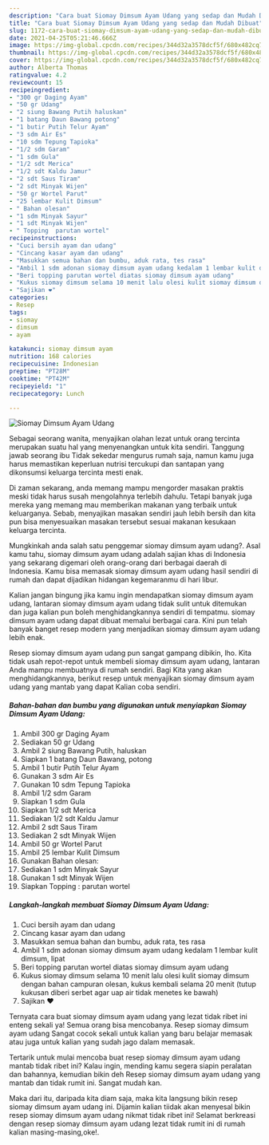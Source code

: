 ```yaml
---
description: "Cara buat Siomay Dimsum Ayam Udang yang sedap dan Mudah Dibuat"
title: "Cara buat Siomay Dimsum Ayam Udang yang sedap dan Mudah Dibuat"
slug: 1172-cara-buat-siomay-dimsum-ayam-udang-yang-sedap-dan-mudah-dibuat
date: 2021-04-25T05:21:46.666Z
image: https://img-global.cpcdn.com/recipes/344d32a3578dcf5f/680x482cq70/siomay-dimsum-ayam-udang-foto-resep-utama.jpg
thumbnail: https://img-global.cpcdn.com/recipes/344d32a3578dcf5f/680x482cq70/siomay-dimsum-ayam-udang-foto-resep-utama.jpg
cover: https://img-global.cpcdn.com/recipes/344d32a3578dcf5f/680x482cq70/siomay-dimsum-ayam-udang-foto-resep-utama.jpg
author: Alberta Thomas
ratingvalue: 4.2
reviewcount: 15
recipeingredient:
- "300 gr Daging Ayam"
- "50 gr Udang"
- "2 siung Bawang Putih haluskan"
- "1 batang Daun Bawang potong"
- "1 butir Putih Telur Ayam"
- "3 sdm Air Es"
- "10 sdm Tepung Tapioka"
- "1/2 sdm Garam"
- "1 sdm Gula"
- "1/2 sdt Merica"
- "1/2 sdt Kaldu Jamur"
- "2 sdt Saus Tiram"
- "2 sdt Minyak Wijen"
- "50 gr Wortel Parut"
- "25 lembar Kulit Dimsum"
- " Bahan olesan"
- "1 sdm Minyak Sayur"
- "1 sdt Minyak Wijen"
- " Topping  parutan wortel"
recipeinstructions:
- "Cuci bersih ayam dan udang"
- "Cincang kasar ayam dan udang"
- "Masukkan semua bahan dan bumbu, aduk rata, tes rasa"
- "Ambil 1 sdm adonan siomay dimsum ayam udang kedalam 1 lembar kulit dimsum, lipat"
- "Beri topping parutan wortel diatas siomay dimsum ayam udang"
- "Kukus siomay dimsum selama 10 menit lalu olesi kulit siomay dimsum dengan bahan campuran olesan, kukus kembali selama 20 menit (tutup kukusan diberi serbet agar uap air tidak menetes ke bawah)"
- "Sajikan ❤"
categories:
- Resep
tags:
- siomay
- dimsum
- ayam

katakunci: siomay dimsum ayam 
nutrition: 168 calories
recipecuisine: Indonesian
preptime: "PT28M"
cooktime: "PT42M"
recipeyield: "1"
recipecategory: Lunch

---
```



![Siomay Dimsum Ayam Udang](https://img-global.cpcdn.com/recipes/344d32a3578dcf5f/680x482cq70/siomay-dimsum-ayam-udang-foto-resep-utama.jpg)

Sebagai seorang wanita, menyajikan olahan lezat untuk orang tercinta merupakan suatu hal yang menyenangkan untuk kita sendiri. Tanggung jawab seorang ibu Tidak sekedar mengurus rumah saja, namun kamu juga harus memastikan keperluan nutrisi tercukupi dan santapan yang dikonsumsi keluarga tercinta mesti enak.

Di zaman  sekarang, anda memang mampu mengorder masakan praktis meski tidak harus susah mengolahnya terlebih dahulu. Tetapi banyak juga mereka yang memang mau memberikan makanan yang terbaik untuk keluarganya. Sebab, menyajikan masakan sendiri jauh lebih bersih dan kita pun bisa menyesuaikan masakan tersebut sesuai makanan kesukaan keluarga tercinta. 



Mungkinkah anda salah satu penggemar siomay dimsum ayam udang?. Asal kamu tahu, siomay dimsum ayam udang adalah sajian khas di Indonesia yang sekarang digemari oleh orang-orang dari berbagai daerah di Indonesia. Kamu bisa memasak siomay dimsum ayam udang hasil sendiri di rumah dan dapat dijadikan hidangan kegemaranmu di hari libur.

Kalian jangan bingung jika kamu ingin mendapatkan siomay dimsum ayam udang, lantaran siomay dimsum ayam udang tidak sulit untuk ditemukan dan juga kalian pun boleh menghidangkannya sendiri di tempatmu. siomay dimsum ayam udang dapat dibuat memalui berbagai cara. Kini pun telah banyak banget resep modern yang menjadikan siomay dimsum ayam udang lebih enak.

Resep siomay dimsum ayam udang pun sangat gampang dibikin, lho. Kita tidak usah repot-repot untuk membeli siomay dimsum ayam udang, lantaran Anda mampu membuatnya di rumah sendiri. Bagi Kita yang akan menghidangkannya, berikut resep untuk menyajikan siomay dimsum ayam udang yang mantab yang dapat Kalian coba sendiri.

<!--inarticleads1-->

##### Bahan-bahan dan bumbu yang digunakan untuk menyiapkan Siomay Dimsum Ayam Udang:

1. Ambil 300 gr Daging Ayam
1. Sediakan 50 gr Udang
1. Ambil 2 siung Bawang Putih, haluskan
1. Siapkan 1 batang Daun Bawang, potong
1. Ambil 1 butir Putih Telur Ayam
1. Gunakan 3 sdm Air Es
1. Gunakan 10 sdm Tepung Tapioka
1. Ambil 1/2 sdm Garam
1. Siapkan 1 sdm Gula
1. Siapkan 1/2 sdt Merica
1. Sediakan 1/2 sdt Kaldu Jamur
1. Ambil 2 sdt Saus Tiram
1. Sediakan 2 sdt Minyak Wijen
1. Ambil 50 gr Wortel Parut
1. Ambil 25 lembar Kulit Dimsum
1. Gunakan  Bahan olesan:
1. Sediakan 1 sdm Minyak Sayur
1. Gunakan 1 sdt Minyak Wijen
1. Siapkan  Topping : parutan wortel




<!--inarticleads2-->

##### Langkah-langkah membuat Siomay Dimsum Ayam Udang:

1. Cuci bersih ayam dan udang
1. Cincang kasar ayam dan udang
1. Masukkan semua bahan dan bumbu, aduk rata, tes rasa
1. Ambil 1 sdm adonan siomay dimsum ayam udang kedalam 1 lembar kulit dimsum, lipat
1. Beri topping parutan wortel diatas siomay dimsum ayam udang
1. Kukus siomay dimsum selama 10 menit lalu olesi kulit siomay dimsum dengan bahan campuran olesan, kukus kembali selama 20 menit (tutup kukusan diberi serbet agar uap air tidak menetes ke bawah)
1. Sajikan ❤




Ternyata cara buat siomay dimsum ayam udang yang lezat tidak ribet ini enteng sekali ya! Semua orang bisa mencobanya. Resep siomay dimsum ayam udang Sangat cocok sekali untuk kalian yang baru belajar memasak atau juga untuk kalian yang sudah jago dalam memasak.

Tertarik untuk mulai mencoba buat resep siomay dimsum ayam udang mantab tidak ribet ini? Kalau ingin, mending kamu segera siapin peralatan dan bahannya, kemudian bikin deh Resep siomay dimsum ayam udang yang mantab dan tidak rumit ini. Sangat mudah kan. 

Maka dari itu, daripada kita diam saja, maka kita langsung bikin resep siomay dimsum ayam udang ini. Dijamin kalian tiidak akan menyesal bikin resep siomay dimsum ayam udang nikmat tidak ribet ini! Selamat berkreasi dengan resep siomay dimsum ayam udang lezat tidak rumit ini di rumah kalian masing-masing,oke!.

